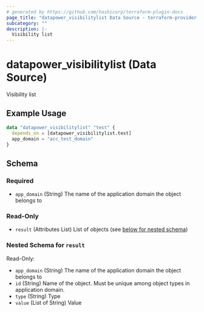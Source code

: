 ```yaml
---
# generated by https://github.com/hashicorp/terraform-plugin-docs
page_title: "datapower_visibilitylist Data Source - terraform-provider-datapower"
subcategory: ""
description: |-
  Visibility list
---
```


# datapower_visibilitylist (Data Source)

Visibility list

## Example Usage

```terraform
data "datapower_visibilitylist" "test" {
  depends_on = [datapower_visibilitylist.test]
  app_domain = "acc_test_domain"
}
```

<!-- schema generated by tfplugindocs -->
## Schema

### Required

- `app_domain` (String) The name of the application domain the object belongs to

### Read-Only

- `result` (Attributes List) List of objects (see [below for nested schema](#nestedatt--result))

<a id="nestedatt--result"></a>
### Nested Schema for `result`

Read-Only:

- `app_domain` (String) The name of the application domain the object belongs to
- `id` (String) Name of the object. Must be unique among object types in application domain.
- `type` (String) Type
- `value` (List of String) Value
